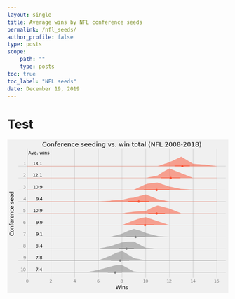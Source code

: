 ```yaml
---
layout: single
title: Average wins by NFL conference seeds
permalink: /nfl_seeds/
author_profile: false
type: posts
scope:
    path: ""
    type: posts
toc: true
toc_label: "NFL seeds"
date: December 19, 2019
---
```


# Test

  <img src="../assets/images/nfl_seeds.png" width="800" />
